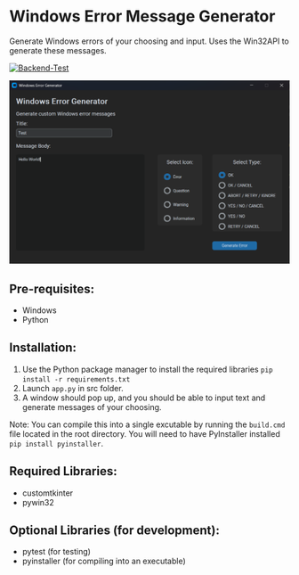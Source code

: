# Windows Error Message Generator
Generate Windows errors of your choosing and input. Uses the Win32API to generate these messages.

[![Backend-Test](https://github.com/stsang36/Windows-Error-Generator/actions/workflows/python-app.yml/badge.svg)](https://github.com/stsang36/Windows-Error-Generator/actions/workflows/python-app.yml)

![Main App](images/Demo1.png?raw=true)

## Pre-requisites:
- Windows
- Python

## Installation:
1. Use the Python package manager to install the required libraries ```pip install -r requirements.txt```
2. Launch ```app.py``` in src folder.
3. A window should pop up, and you should be able to input text and generate messages of your choosing.

Note: You can compile this into a single excutable by running the ```build.cmd``` file located in the root directory. You will need to have PyInstaller installed ```pip install pyinstaller```.

## Required Libraries:
- customtkinter
- pywin32

## Optional Libraries (for development):
- pytest (for testing)
- pyinstaller (for compiling into an executable)
